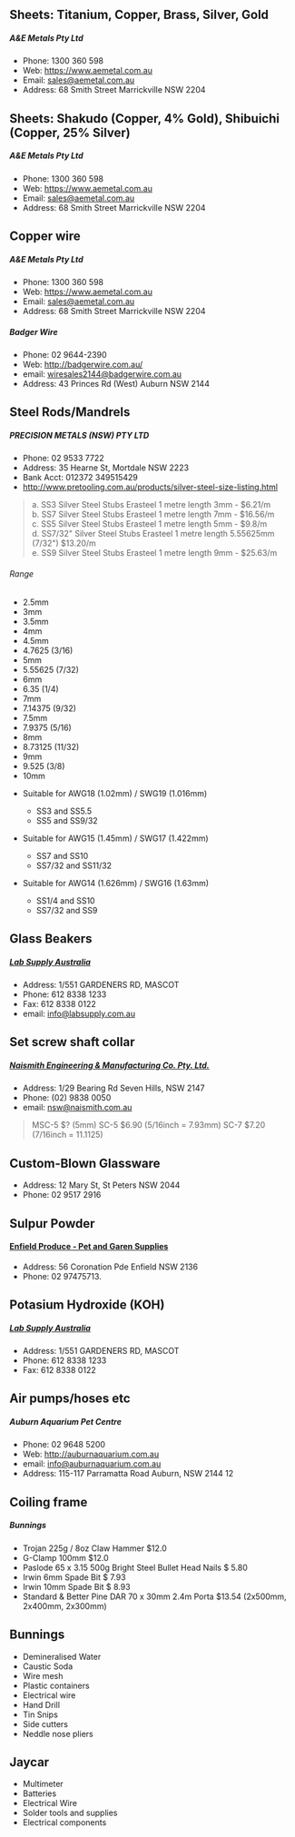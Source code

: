 ## Sheets: Titanium, Copper, Brass, Silver, Gold
##### A&E Metals Pty Ltd
* Phone: 1300 360 598
* Web: https://www.aemetal.com.au
* Email: sales@aemetal.com.au
* Address: 68 Smith Street Marrickville  NSW 2204

## Sheets: Shakudo (Copper, 4% Gold), Shibuichi (Copper, 25% Silver)
##### A&E Metals Pty Ltd
* Phone: 1300 360 598
* Web: https://www.aemetal.com.au
* Email: sales@aemetal.com.au
* Address: 68 Smith Street Marrickville  NSW 2204

## Copper wire
##### A&E Metals Pty Ltd
* Phone: 1300 360 598
* Web: https://www.aemetal.com.au
* Email: sales@aemetal.com.au
* Address: 68 Smith Street Marrickville  NSW 2204

##### Badger Wire
* Phone: 02 9644-2390
* Web: http://badgerwire.com.au/
* email: wiresales2144@badgerwire.com.au
* Address: 43 Princes Rd (West) Auburn NSW 2144


## Steel Rods/Mandrels

##### PRECISION METALS (NSW) PTY LTD
* Phone: 02 9533 7722
* Address: 35 Hearne St, Mortdale NSW 2223
* Bank Acct: 012372 349515429 
* http://www.pretooling.com.au/products/silver-steel-size-listing.html

> a. SS3 Silver Steel Stubs Erasteel 1 metre length 3mm - $6.21/m  
> b. SS7 Silver Steel Stubs Erasteel 1 metre length 7mm - $16.56/m  
> c. SS5 Silver Steel Stubs Erasteel 1 metre length 5mm - $9.8/m  
> d. SS7/32" Silver Steel Stubs Erasteel 1 metre length 5.55625mm (7/32") $13.20/m  
> e. SS9 Silver Steel Stubs Erasteel 1 metre length 9mm - $25.63/m  


###### Range
- 2.5mm
- 3mm
- 3.5mm
- 4mm
- 4.5mm
- 4.7625 (3/16)
- 5mm
- 5.55625 (7/32)
- 6mm
- 6.35 (1/4)
- 7mm
- 7.14375 (9/32)
- 7.5mm
- 7.9375 (5/16)
- 8mm
- 8.73125 (11/32)
- 9mm
- 9.525 (3/8)
- 10mm

* Suitable for AWG18 (1.02mm) / SWG19 (1.016mm)
  - SS3 and SS5.5
  - SS5 and SS9/32

* Suitable for AWG15 (1.45mm) / SWG17 (1.422mm)
  - SS7 and SS10
  - SS7/32 and SS11/32

* Suitable for AWG14 (1.626mm) / SWG16 (1.63mm)
  - SS1/4 and SS10
  - SS7/32 and SS9


## Glass Beakers

##### [Lab Supply Australia](http://labsupply.com.au)

* Address: 1/551 GARDENERS RD, MASCOT
* Phone: 612 8338 1233
* Fax: 612 8338 0122
* email: info@labsupply.com.au

## Set screw shaft collar

##### [Naismith Engineering & Manufacturing Co. Pty. Ltd.](http://www.naismith.com.au/)
* Address: 1/29 Bearing Rd Seven Hills, NSW 2147
* Phone: (02) 9838 0050
* email: nsw@naismith.com.au

> MSC-5 $?  (5mm)
> SC-5 $6.90  (5/16inch = 7.93mm)
> SC-7 $7.20  (7/16inch = 11.1125)


## Custom-Blown Glassware

* Address: 12 Mary St, St Peters NSW 2044
* Phone: 02 9517 2916


## Sulpur Powder

#### [Enfield Produce - Pet and Garen Supplies](http://www.petandgarden.com.au/)
* Address: 56 Coronation Pde Enfield NSW 2136
* Phone: 02 97475713.


## Potasium Hydroxide (KOH)

##### [Lab Supply Australia](http://labsupply.com.au/ITEM%20HEADINGS/page%202.html)
* Address: 1/551 GARDENERS RD, MASCOT
* Phone: 612 8338 1233
* Fax: 612 8338 0122



## Air pumps/hoses etc

##### Auburn Aquarium Pet Centre
* Phone: 02 9648 5200
* Web: http://auburnaquarium.com.au
* email: info@auburnaquarium.com.au﻿
* Address: 115-117 Parramatta Road Auburn, NSW 2144
12

## Coiling frame
##### Bunnings
* Trojan 225g / 8oz Claw Hammer   $12.0
* G-Clamp 100mm                   $12.0
* Paslode 65 x 3.15 500g Bright 
  Steel Bullet Head Nails         $ 5.80
* Irwin 6mm Spade Bit             $ 7.93
* Irwin 10mm Spade Bit            $ 8.93
* Standard & Better Pine 
  DAR 70 x 30mm 2.4m Porta        $13.54  (2x500mm, 2x400mm, 2x300mm)

## Bunnings
* Demineralised Water
* Caustic Soda
* Wire mesh
* Plastic containers
* Electrical wire
* Hand Drill
* Tin Snips 
* Side cutters
* Neddle nose pliers

## Jaycar
* Multimeter
* Batteries
* Electrical Wire
* Solder tools and supplies
* Electrical components

